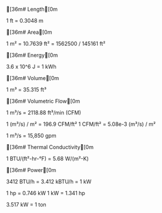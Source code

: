 [36m# Length[0m

1 ft = 0.3048 m

[36m# Area[0m

1 m² = 10.7639 ft² = 1562500 / 145161 ft²

[36m# Energy[0m

3.6 x 10^6 J = 1 kWh

[36m# Volume[0m

1 m³ = 35.315 ft³

[36m# Volumetric Flow[0m

1 m³/s = 2118.88 ft³/min (CFM)

1 (m³/s) / m² = 196.9 CFM/ft²
1 CFM/ft² = 5.08e-3 (m³/s) / m²

1 m³/s = 15,850 gpm

[36m# Thermal Conductivity[0m

1 BTU/(ft²-hr-°F) = 5.68 W/(m²-K)

[36m# Power[0m

3412 BTU/h = 3.412 kBTU/h = 1 kW

1 hp = 0.746 kW
1 kW = 1.341 hp

3.517 kW = 1 ton

